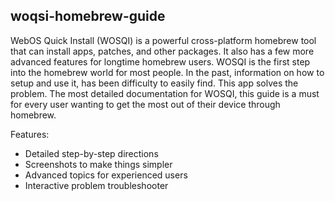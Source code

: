 ## woqsi-homebrew-guide

WebOS Quick Install (WOSQI) is a powerful cross-platform homebrew tool that can install apps, patches, and other packages. It also has a few more advanced features for longtime homebrew users. WOSQI is the first step into the homebrew world for most people. In the past, information on how to setup and use it, has been difficulty to easily find. This app solves the problem. The most detailed documentation for WOSQI, this guide is a must for every user wanting to get the most out of their device through homebrew.

Features:
- Detailed step-by-step directions
- Screenshots to make things simpler
- Advanced topics for experienced users
- Interactive problem troubleshooter
